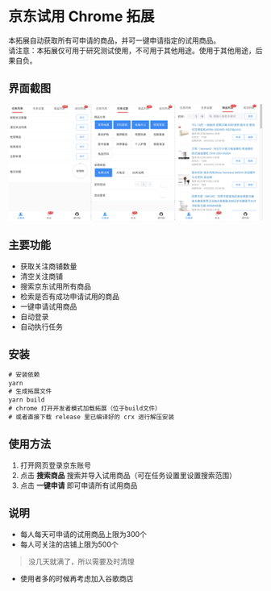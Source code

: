 # 京东试用 Chrome 拓展
本拓展自动获取所有可申请的商品，并可一键申请指定的试用商品。<br>
请注意：本拓展仅可用于研究测试使用，不可用于其他用途。使用于其他用途，后果自负。<br>

## 界面截图
![界面](./interface.png)

## 主要功能
* 获取关注商铺数量
* 清空关注商铺
* 搜索京东试用所有商品
* 检索是否有成功申请试用的商品
* 一键申请试用商品
* 自动登录
* 自动执行任务

## 安装
```js
# 安装依赖
yarn
# 生成拓展文件
yarn build
# chrome 打开开发者模式加载拓展（位于build文件）
# 或者直接下载 release 里已编译好的 crx 进行解压安装
```

## 使用方法
1. 打开网页登录京东账号
2. 点击 **搜索商品** 搜索并导入试用商品（可在任务设置里设置搜索范围）
3. 点击 **一键申请** 即可申请所有试用商品

## 说明
* 每人每天可申请的试用商品上限为300个
* 每人可关注的店铺上限为500个
>没几天就满了，所以需要及时清理
* 使用者多的时候再考虑加入谷歌商店
